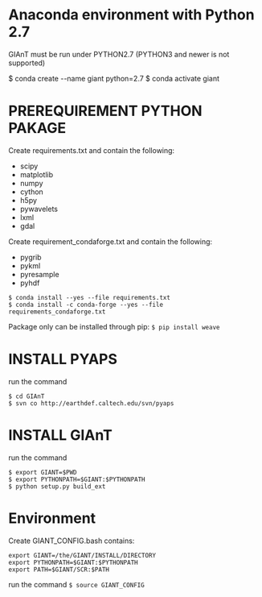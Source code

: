 


# Anaconda environment with Python 2.7

GIAnT must be run under PYTHON2.7 (PYTHON3 and newer is not supported)

$ conda create --name giant python=2.7
$ conda activate giant


# PREREQUIREMENT PYTHON PAKAGE


Create requirements.txt and contain the following:

- scipy
- matplotlib
- numpy	
- cython	
- h5py	
- pywavelets
- lxml	
- gdal

Create requirement_condaforge.txt and contain the following:

- pygrib
- pykml
- pyresample
- pyhdf

```
$ conda install --yes --file requirements.txt
$ conda install -c conda-forge --yes --file requirements_condaforge.txt
```

Package only can be installed through pip:
`
$ pip install weave
`

# INSTALL PYAPS

run the command

```
$ cd GIAnT
$ svn co http://earthdef.caltech.edu/svn/pyaps
```

# INSTALL GIAnT

run the command
```
$ export GIANT=$PWD
$ export PYTHONPATH=$GIANT:$PYTHONPATH
$ python setup.py build_ext
```
# Environment 

Create GIANT_CONFIG.bash contains:
```
export GIANT=/the/GIANT/INSTALL/DIRECTORY
export PYTHONPATH=$GIANT:$PYTHONPATH
export PATH=$GIANT/SCR:$PATH
```
run the command
`$ source GIANT_CONFIG`
